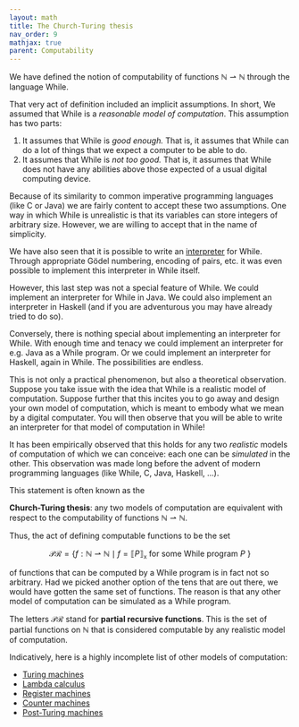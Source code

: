 ```yaml
---
layout: math
title: The Church-Turing thesis
nav_order: 9
mathjax: true
parent: Computability
---
```


We have defined the notion of computability of functions $\mathbb{N} ⇀
\mathbb{N}$ through the language While. 

That very act of definition included an implicit assumptions. In short, We
assumed that While is a _reasonable model of computation_. This assumption
has two parts:
1. It assumes that While is _good enough._ That is, it assumes that While can
   do a lot of things that we expect a computer to be able to do.
2. It assumes that While is _not too good._ That is, it assumes that While
   does not have any abilities above those expected of a usual digital
   computing device.

Because of its similarity to common imperative programming languages (like C
or Java) we are fairly content to accept these two assumptions. One way in
which While is unrealistic is that its variables can store integers of
arbitrary size. However, we are willing to accept that in the name of
simplicity.

We have also seen that it is possible to write an
[interpreter](https://uob-coms20007.github.io/reference/computability/universal.html#interpreter)
for While. Through appropriate Gödel numbering, encoding of pairs, etc. it
was even possible to implement this interpreter in While itself.

However, this last step was not a special feature of While. We could
implement an interpreter for While in Java. We could also implement an
interpreter in Haskell (and if you are adventurous you may have already tried
to do so).

Conversely, there is nothing special about implementing an interpreter for
While. With enough time and tenacy we could implement an interpreter for e.g.
Java as a While program. Or we could implement an interpreter for Haskell,
again in While. The possibilities are endless.

This is not only a practical phenomenon, but also a theoretical observation.
Suppose you take issue with the idea that While is a realistic model of
computation. Suppose further that this incites you to go away and design your
own model of computation, which is meant to embody what we mean by a digital
computater. You will then observe that you will be able to write an
interpreter for that model of computation in While!

It has been empirically observed that this holds for any two _realistic_
models of computation of which we can conceive: each one can be _simulated_
in the other. This observation was made long before the advent of modern
programming languages (like While, C, Java, Haskell, ...).

This statement is often known as the

**Church-Turing thesis**: any two models of computation are equivalent with
respect to the computability of functions $\mathbb{N} ⇀ \mathbb{N}$.

Thus, the act of defining computable functions to be the set

$$
  \mathcal{PR} = \{ f : \mathbb{N} ⇀ \mathbb{N} \mid \text{$f = ⟦ P ⟧_{\texttt{x}}$ for some While program $P$ } \}
$$

of functions that can be computed by a While program is in fact not so
arbitrary. Had we picked another option of the tens that are out there, we
would have gotten the same set of functions. The reason is that any other
model of computation can be simulated as a While program.

The letters $\mathcal{PR}$ stand for __partial recursive functions__. This is
the set of partial functions on $\mathbb{N}$ that is considered computable by
any realistic model of computation.

Indicatively, here is a highly incomplete list of other models of computation:
* [Turing machines](https://www.youtube.com/watch?v=E3keLeMwfHY)
* [Lambda calculus](https://www.bris.ac.uk/unit-programme-catalogue/UnitDetails.jsa?ayrCode=21%2F22&unitCode=COMS30040)
* [Register machines](https://en.wikipedia.org/wiki/Register_machine)
* [Counter machines](https://en.wikipedia.org/wiki/Counter_machine)
* [Post-Turing machines](https://en.wikipedia.org/wiki/Post%E2%80%93Turing_machine)